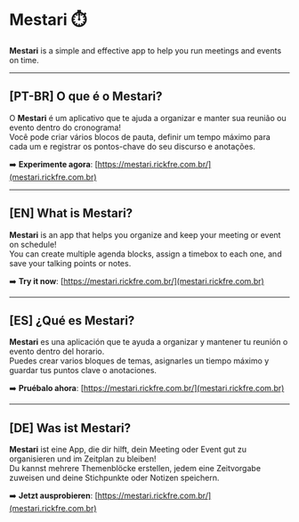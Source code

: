 # Mestari ⏱️

**Mestari** is a simple and effective app to help you run meetings and events on time.

---

## [PT-BR] O que é o Mestari?

O **Mestari** é um aplicativo que te ajuda a organizar e manter sua reunião ou evento dentro do cronograma!  
Você pode criar vários blocos de pauta, definir um tempo máximo para cada um e registrar os pontos-chave do seu discurso e anotações.

➡️ **Experimente agora**: [https://mestari.rickfre.com.br/](mestari.rickfre.com.br)

---

## [EN] What is Mestari?

**Mestari** is an app that helps you organize and keep your meeting or event on schedule!  
You can create multiple agenda blocks, assign a timebox to each one, and save your talking points or notes.

➡️ **Try it now**: [https://mestari.rickfre.com.br/](mestari.rickfre.com.br)

---

## [ES] ¿Qué es Mestari?

**Mestari** es una aplicación que te ayuda a organizar y mantener tu reunión o evento dentro del horario.  
Puedes crear varios bloques de temas, asignarles un tiempo máximo y guardar tus puntos clave o anotaciones.

➡️ **Pruébalo ahora**: [https://mestari.rickfre.com.br/](mestari.rickfre.com.br)

---

## [DE] Was ist Mestari?

**Mestari** ist eine App, die dir hilft, dein Meeting oder Event gut zu organisieren und im Zeitplan zu bleiben!  
Du kannst mehrere Themenblöcke erstellen, jedem eine Zeitvorgabe zuweisen und deine Stichpunkte oder Notizen speichern.

➡️ **Jetzt ausprobieren**: [https://mestari.rickfre.com.br/](mestari.rickfre.com.br)